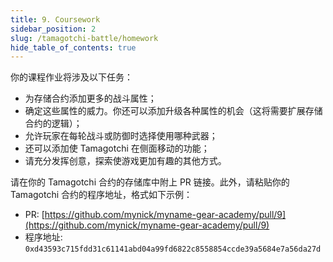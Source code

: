 ```yaml
---
title: 9. Coursework
sidebar_position: 2
slug: /tamagotchi-battle/homework
hide_table_of_contents: true
---
```


你的课程作业将涉及以下任务：

- 为存储合约添加更多的战斗属性；
- 确定这些属性的威力。你还可以添加升级各种属性的机会（这将需要扩展存储合约的逻辑）；
- 允许玩家在每轮战斗或防御时选择使用哪种武器；
- 还可以添加使 Tamagotchi 在侧面移动的功能；
- 请充分发挥创意，探索使游戏更加有趣的其他方式。

请在你的 Tamagotchi 合约的存储库中附上 PR 链接。此外，请粘贴你的 Tamagotchi 合约的程序地址，格式如下示例：

- PR: [https://github.com/mynick/myname-gear-academy/pull/9](https://github.com/mynick/myname-gear-academy/pull/9)
- 程序地址: `0xd43593c715fdd31c61141abd04a99fd6822c8558854ccde39a5684e7a56da27d`

